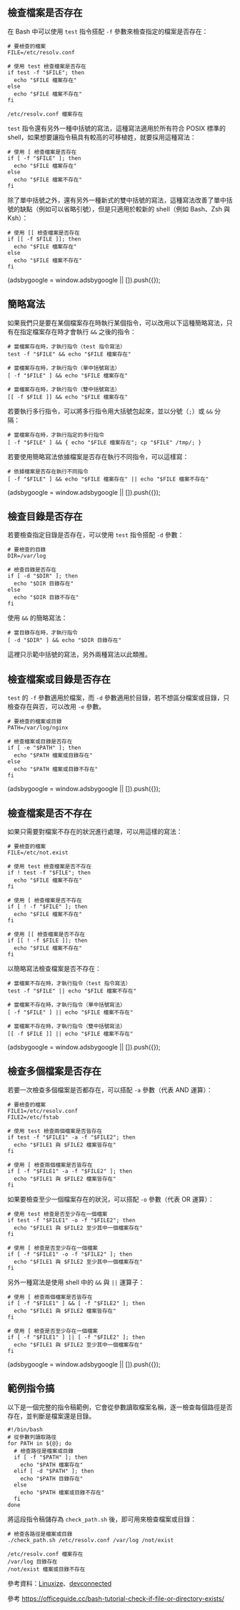 ## 檢查檔案是否存在

在 Bash 中可以使用 `test` 指令搭配 `-f` 參數來檢查指定的檔案是否存在：

```
# 要檢查的檔案
FILE=/etc/resolv.conf

# 使用 test 檢查檔案是否存在
if test -f "$FILE"; then
  echo "$FILE 檔案存在"
else
  echo "$FILE 檔案不存在"
fi
```

```
/etc/resolv.conf 檔案存在
```

`test` 指令還有另外一種中括號的寫法，這種寫法適用於所有符合 POSIX 標準的 shell，如果想要讓指令稿具有較高的可移植姓，就要採用這種寫法：

```
# 使用 [ 檢查檔案是否存在
if [ -f "$FILE" ]; then
  echo "$FILE 檔案存在"
else
  echo "$FILE 檔案不存在"
fi
```

除了單中括號之外，還有另外一種新式的雙中括號的寫法，這種寫法改善了單中括號的缺點（例如可以省略引號），但是只適用於較新的 shell（例如 Bash、Zsh 與 Ksh）：

```
# 使用 [[ 檢查檔案是否存在
if [[ -f $FILE ]]; then
  echo "$FILE 檔案存在"
else
  echo "$FILE 檔案不存在"
fi
```

(adsbygoogle = window.adsbygoogle || \[\]).push({});

## 簡略寫法

如果我們只是要在某個檔案存在時執行某個指令，可以改用以下這種簡略寫法，只有在指定檔案存在時才會執行 `&&` 之後的指令：

```
# 當檔案存在時，才執行指令（test 指令寫法）
test -f "$FILE" && echo "$FILE 檔案存在"

# 當檔案存在時，才執行指令（單中括號寫法）
[ -f "$FILE" ] && echo "$FILE 檔案存在"

# 當檔案存在時，才執行指令（雙中括號寫法）
[[ -f $FILE ]] && echo "$FILE 檔案存在"
```

若要執行多行指令，可以將多行指令用大括號包起來，並以分號（`;`）或 `&&` 分隔：

```
# 當檔案存在時，才執行指定的多行指令
[ -f "$FILE" ] && { echo "$FILE 檔案存在"; cp "$FILE" /tmp/; }
```

若要使用簡略寫法依據檔案是否存在執行不同指令，可以這樣寫：

```
# 依據檔案是否存在執行不同指令
[ -f "$FILE" ] && echo "$FILE 檔案存在" || echo "$FILE 檔案不存在"
```

(adsbygoogle = window.adsbygoogle || \[\]).push({});

## 檢查目錄是否存在

若要檢查指定目錄是否存在，可以使用 `test` 指令搭配 `-d` 參數：

```
# 要檢查的目錄
DIR=/var/log

# 檢查目錄是否存在
if [ -d "$DIR" ]; then
  echo "$DIR 目錄存在"
else
  echo "$DIR 目錄不存在"
fi
```

使用 `&&` 的簡略寫法：

```
# 當目錄存在時，才執行指令
[ -d "$DIR" ] && echo "$DIR 目錄存在"
```

這裡只示範中括號的寫法，另外兩種寫法以此類推。

## 檢查檔案或目錄是否存在

`test` 的 `-f` 參數適用於檔案，而 `-d` 參數適用於目錄，若不想區分檔案或目錄，只檢查存在與否，可以改用 `-e` 參數。

```
# 要檢查的檔案或目錄
PATH=/var/log/nginx

# 檢查檔案或目錄是否存在
if [ -e "$PATH" ]; then
  echo "$PATH 檔案或目錄存在"
else
  echo "$PATH 檔案或目錄不存在"
fi
```

(adsbygoogle = window.adsbygoogle || \[\]).push({});

## 檢查檔案是否不存在

如果只需要對檔案不存在的狀況進行處理，可以用這樣的寫法：

```
# 要檢查的檔案
FILE=/etc/not.exist

# 使用 test 檢查檔案是否不存在
if ! test -f "$FILE"; then
  echo "$FILE 檔案不存在"
fi

# 使用 [ 檢查檔案是否不存在
if [ ! -f "$FILE" ]; then
  echo "$FILE 檔案不存在"
fi

# 使用 [[ 檢查檔案是否不存在
if [[ ! -f $FILE ]]; then
  echo "$FILE 檔案不存在"
fi
```

以簡略寫法檢查檔案是否不存在：

```
# 當檔案不存在時，才執行指令（test 指令寫法）
test -f "$FILE" || echo "$FILE 檔案不存在"

# 當檔案不存在時，才執行指令（單中括號寫法）
[ -f "$FILE" ] || echo "$FILE 檔案不存在"

# 當檔案不存在時，才執行指令（雙中括號寫法）
[[ -f $FILE ]] || echo "$FILE 檔案不存在"
```

(adsbygoogle = window.adsbygoogle || \[\]).push({});

## 檢查多個檔案是否存在

若要一次檢查多個檔案是否都存在，可以搭配 `-a` 參數（代表 AND 運算）：

```
# 要檢查的檔案
FILE1=/etc/resolv.conf
FILE2=/etc/fstab

# 使用 test 檢查兩個檔案是否皆存在
if test -f "$FILE1" -a -f "$FILE2"; then
  echo "$FILE1 與 $FILE2 檔案皆存在"
fi

# 使用 [ 檢查兩個檔案是否皆存在
if [ -f "$FILE1" -a -f "$FILE2" ]; then
  echo "$FILE1 與 $FILE2 檔案皆存在"
fi
```

如果要檢查至少一個檔案存在的狀況，可以搭配 `-o` 參數（代表 OR 運算）：

```
# 使用 test 檢查是否至少存在一個檔案
if test -f "$FILE1" -o -f "$FILE2"; then
  echo "$FILE1 與 $FILE2 至少其中一個檔案存在"
fi

# 使用 [ 檢查是否至少存在一個檔案
if [ -f "$FILE1" -o -f "$FILE2" ]; then
  echo "$FILE1 與 $FILE2 至少其中一個檔案存在"
fi
```

另外一種寫法是使用 shell 中的 `&&` 與 `||` 運算子：

```
# 使用 [ 檢查兩個檔案是否皆存在
if [ -f "$FILE1" ] && [ -f "$FILE2" ]; then
  echo "$FILE1 與 $FILE2 檔案皆存在"
fi

# 使用 [ 檢查是否至少存在一個檔案
if [ -f "$FILE1" ] || [ -f "$FILE2" ]; then
  echo "$FILE1 與 $FILE2 至少其中一個檔案存在"
fi
```

(adsbygoogle = window.adsbygoogle || \[\]).push({});

## 範例指令搞

以下是一個完整的指令稿範例，它會從參數讀取檔案名稱，逐一檢查每個路徑是否存在，並判斷是檔案還是目錄。

```
#!/bin/bash
# 從參數列讀取路徑
for PATH in ${@}; do
  # 檢查路徑是檔案或目錄
  if [ -f "$PATH" ]; then
    echo "$PATH 檔案存在"
  elif [ -d "$PATH" ]; then
    echo "$PATH 目錄存在"
  else
    echo "$PATH 檔案或目錄不存在"
  fi
done
```

將這段指令稿儲存為 `check_path.sh` 後，即可用來檢查檔案或目錄：

```
# 檢查各路徑是檔案或目錄
./check_path.sh /etc/resolv.conf /var/log /not/exist
```

```
/etc/resolv.conf 檔案存在
/var/log 目錄存在
/not/exist 檔案或目錄不存在
```

參考資料：[Linuxize](https://linuxize.com/post/bash-check-if-file-exists/)、[devconnected](https://devconnected.com/how-to-check-if-file-or-directory-exists-in-bash/)

參考
https://officeguide.cc/bash-tutorial-check-if-file-or-directory-exists/

